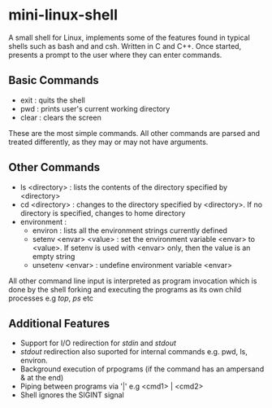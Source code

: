 # mini-linux-shell
A small shell for Linux, implements some of the features found in typical shells such as bash and and csh. Written in C and C++.
Once started, presents a prompt to the user where they can enter commands.

## Basic Commands
- exit : quits the shell
- pwd : prints user's current working directory
- clear : clears the screen

These are the most simple commands. All other commands are parsed and treated differently, as they may or may not have arguments.

## Other Commands
- ls \<directory> : lists the contents of the directory specified by \<directory>
- cd \<directory> : changes to the directory specified by \<directory>. If no directory is specified, changes to home directory
- environment :
  - environ : lists all the environment strings currently defined
  - setenv \<envar> \<value> : set the environment variable \<envar> to \<value>. If setenv is used with \<envar> only, then the value is an empty string
  - unsetenv \<envar> : undefine environment variable \<envar>
  
All other command line input is interpreted as program invocation which is done by the shell forking and executing the programs as its own child processes e.g *top*, *ps* etc
  
## Additional Features
- Support for I/O redirection for *stdin* and *stdout*
- *stdout* redirection also suported for internal commands e.g. pwd, ls, environ.
- Background execution of prpograms (if the command has an ampersand & at the end)
- Piping between programs via '|' e.g \<cmd1> | \<cmd2>
- Shell ignores the SIGINT signal
